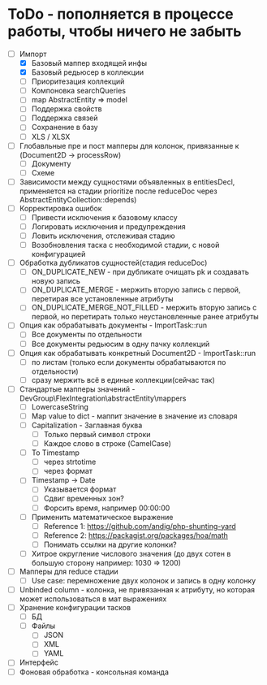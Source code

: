 # ToDo - пополняется в процессе работы, чтобы ничего не забыть

- [ ] Импорт
    - [x] Базовый маппер входящей инфы
    - [x] Базовый редьюсер в коллекции
    - [ ] Приоритезация коллекций
    - [ ] Компоновка searchQueries
    - [ ] map AbstractEntity => model
    - [ ] Поддержка свойств
    - [ ] Поддержка связей
    - [ ] Сохранение в базу
    - [ ] XLS / XLSX
- [ ] Глобавльные пре и пост мапперы для колонок, привязанные к (Document2D -> processRow)
    - [ ] Документу
    - [ ] Схеме
- [ ] Зависимости между сущностями объявленных в entitiesDecl, 
      применяется на стадии prioritize после reduceDoc через AbstractEntityCollection::depends)
- [ ] Корректировка ошибок
    - [ ] Привести исключения к базовому классу
    - [ ] Логировать исключения и предупреждения
    - [ ] Ловить исключения, отслеживая стадию
    - [ ] Возобновления таска с необходимой стадии, с новой конфигурацией
- [ ] Обработка дубликатов сущностей(стадия reduceDoc)
    - [ ] ON_DUPLICATE_NEW - при дубликате очищать pk и создавать новую запись
    - [ ] ON_DUPLICATE_MERGE - мержить вторую запись с первой, перетирая все установленные атрибуты
    - [ ] ON_DUPLICATE_MERGE_NOT_FILLED - мержить вторую запись с первой, 
          но перетирать только неустановленные ранее атрибуты
- [ ] Опция как обрабатывать документы - ImportTask::run
    - [ ] Все документы по отдельности
    - [ ] Все документы редьюсим в одну пачку коллекций
- [ ] Опция как обрабатывать конкретный Document2D - ImportTask::run
    - [ ] по листам (только если документы обрабатываются по отдельности)
    - [ ] сразу мержить всё в единые коллекции(сейчас так)
- [ ] Стандартые мапперы значений - DevGroup\FlexIntegration\abstractEntity\mappers
    - [ ] LowercaseString
    - [ ] Map value to dict - маппит значение в значение из словаря
    - [ ] Capitalization - Заглавная буква
        - [ ] Только первый символ строки
        - [ ] Каждое слово в строке (CamelCase)
    - [ ] To Timestamp
        - [ ] через strtotime
        - [ ] через формат
    - [ ] Timestamp -> Date
        - [ ] Указывается формат
        - [ ] Сдвиг временных зон?
        - [ ] Форсить время, например 00:00:00
    - [ ] Применить математическое выражение
        - [ ] Reference 1: https://github.com/andig/php-shunting-yard
        - [ ] Reference 2: https://packagist.org/packages/hoa/math
        - [ ] Понимать ссылки на другие колонки?
    - [ ] Хитрое округление числового значения (до двух сотен в большую сторону например: 1030 => 1200)
- [ ] Мапперы для reduce стадии
    - [ ] Use case: перемножение двух колонок и запись в одну колонку
- [ ] Unbinded column - колонка, не привязанная к атрибуту, но которая может использоваться в мат выражениях
- [ ] Хранение конфигурации тасков
    - [ ] БД
    - [ ] Файлы
        - [ ] JSON
        - [ ] XML
        - [ ] YAML
- [ ] Интерфейс
- [ ] Фоновая обработка - консольная команда
